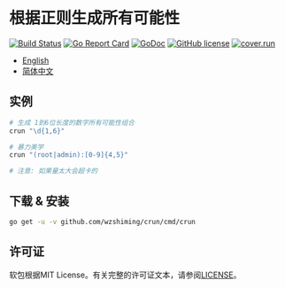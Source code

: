 # 根据正则生成所有可能性

[![Build Status](https://travis-ci.org/wzshiming/crun.svg?branch=master)](https://travis-ci.org/wzshiming/crun)
[![Go Report Card](https://goreportcard.com/badge/github.com/wzshiming/crun)](https://goreportcard.com/report/github.com/wzshiming/crun)
[![GoDoc](https://godoc.org/github.com/wzshiming/crun?status.svg)](https://godoc.org/github.com/wzshiming/crun)
[![GitHub license](https://img.shields.io/github/license/wzshiming/crun.svg)](https://github.com/wzshiming/crun/blob/master/LICENSE)
[![cover.run](https://cover.run/go/github.com/wzshiming/crun.svg?style=flat&tag=golang-1.10)](https://cover.run/go?tag=golang-1.10&repo=github.com%2Fwzshiming%2Fcrun)

- [English](./README.md)
- [简体中文](./README_cn.md)

## 实例

``` bash
# 生成 1到6位长度的数字所有可能性组合
crun "\d{1,6}"

# 暴力美学
crun "(root|admin):[0-9]{4,5}"

# 注意: 如果量太大会超卡的
```

## 下载 & 安装

``` bash
go get -u -v github.com/wzshiming/crun/cmd/crun
```

## 许可证

软包根据MIT License。有关完整的许可证文本，请参阅[LICENSE](https://github.com/wzshiming/crun/blob/master/LICENSE)。
